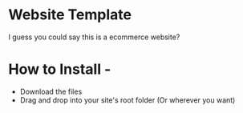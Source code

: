 # Website Template
 I guess you could say this is a ecommerce website?


# How to Install -

- Download the files
- Drag and drop into your site's root folder (Or wherever you want)
